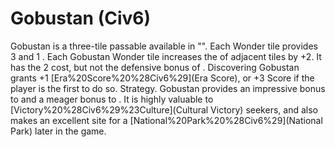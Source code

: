 # Gobustan (Civ6)

Gobustan is a three-tile passable available in "". Each Wonder tile provides 3 and 1 . Each Gobustan Wonder tile increases the of adjacent tiles by +2. It has the 2 cost, but not the defensive bonus of .
Discovering Gobustan grants +1 [Era%20Score%20%28Civ6%29](Era Score), or +3 Score if the player is the first to do so.
Strategy.
Gobustan provides an impressive bonus to and a meager bonus to . It is highly valuable to [Victory%20%28Civ6%29%23Culture](Cultural Victory) seekers, and also makes an excellent site for a [National%20Park%20%28Civ6%29](National Park) later in the game.